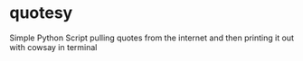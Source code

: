 quotesy
=======

Simple Python Script pulling quotes from the internet and then printing it out with cowsay in terminal
